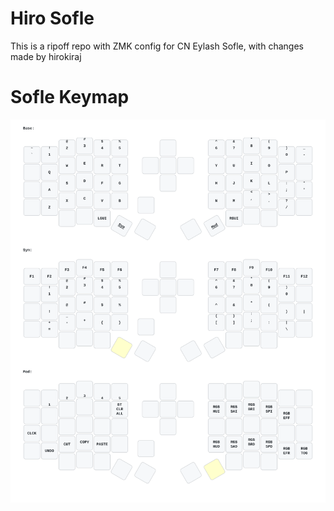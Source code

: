 # Hiro Sofle 

This is a ripoff repo with ZMK config for CN Eylash Sofle, with changes made by hirokiraj

# Sofle Keymap

<img src="keymap-drawer/hiro_sofle.svg" >

